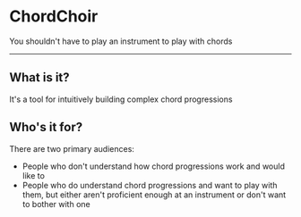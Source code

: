 # ChordChoir  
You shouldn't have to play an instrument to play with chords  

----
## What is it?  
It's a tool for intuitively building complex chord progressions  

## Who's it for?  
There are two primary audiences:  
- People who don't understand how chord progressions work and would like to
- People who do understand chord progressions and want to play with them, but either aren't proficient enough at an instrument or don't want to bother with one  
